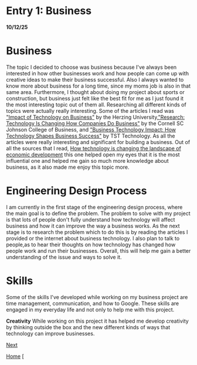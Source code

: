 
# Entry 1: Business
  **10/12/25**
# Business
The topic I decided to choose was business because I've always been interested in how other businesses work and how people can come up with creative ideas to make their business successful. Also I always wanted to know more about business for a long time, since my moms job is also in that same area. Furthermore, I thought about doing my project about sports or construction, but business just felt like the best fit for me as I just found it the most interesting topic out of them all. Researching all different kinds of topics were actually really interesting. Some of the articles I read was ["Impact of Technology on Business"](https://www.herzing.edu/blog/impact-technology-business) by the Herzing University,["Research: Technology Is Changing How Companies Do Business"](https://business.cornell.edu/hub/2024/05/16/research-technology-is-changing-how-companies-do-business/) by the Cornell SC Johnson College of Business, and ["Business Technology Impact: How Technology Shapes Business Success"](https://tsttechnology.io/blog/business-technology-impact) by TST Technology. As all the articles were really interesting and significant for building a business. Out of all the sources that I read, [How technology is changing the landscape of economic development](https://researchfdi.com/how-technology-is-changing-the-landscape-of-economic-development/) this one helped open my eyes that it is the most influential one and helped me gain so much more knowledge about business, as it also made me enjoy this topic more.

# Engineering Design Process
I am currently in the first stage of the engineering design process, where the main goal is to define the problem. The problem to solve with my project is that lots of people don't fully understand how technology will affect business and how it can improve the way a business works. As the next stage is to research the problem which to do this is by reading the articles I provided or the internet about business technology. I also plan to talk to people,as to hear their thoughts on how technology has changed how people work and run their businesses. Overall, this will help me gain a better understanding of the issue and ways to solve it.

# Skills
Some of the skills I've developed while working on my business project are time management, communication, and how to Google. These skills are engaged in my everyday life and not only to help me with this project.

**Creativity**
 While working on this project it has helped me develop creativity by thinking outside the box and the new different kinds of ways that technology can improve businesses. 

[Next](entry02.md)

[Home](../README.md)
[
